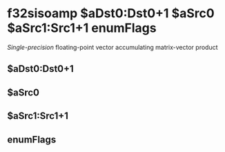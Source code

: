 # f32sisoamp $aDst0:Dst0+1 $aSrc0 $aSrc1:Src1+1 enumFlags

*Single-precision* floating-point vector accumulating matrix-vector
product


## $aDst0:Dst0+1

## $aSrc0

## $aSrc1:Src1+1

## enumFlags

